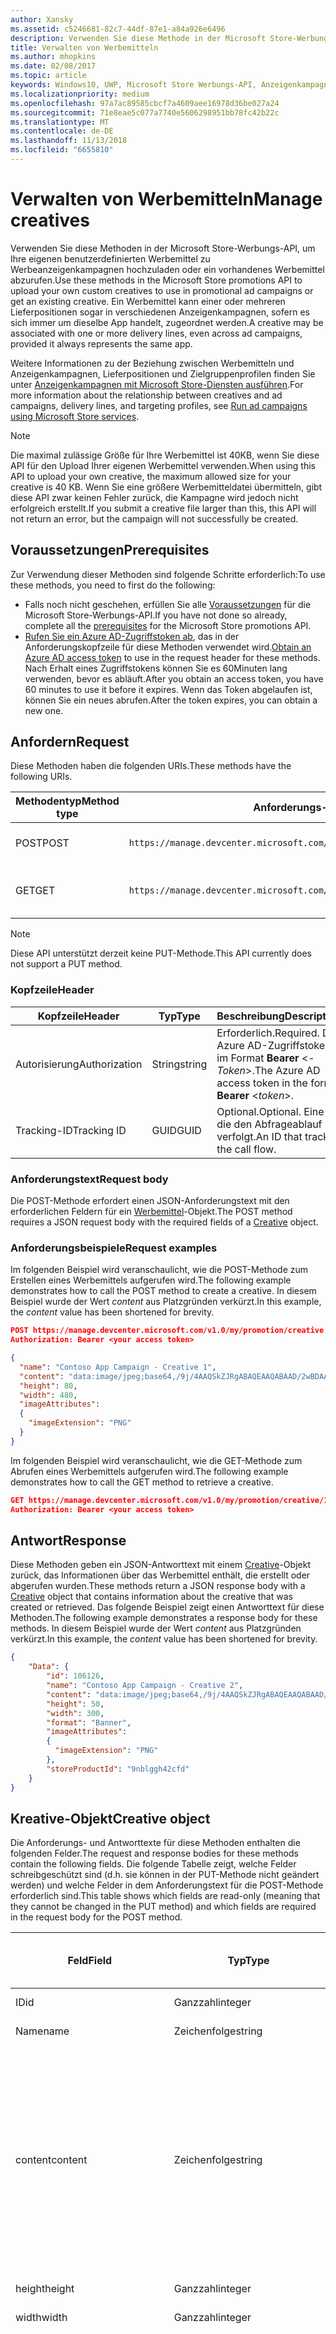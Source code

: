 ```yaml
---
author: Xansky
ms.assetid: c5246681-82c7-44df-87e1-a84a926e6496
description: Verwenden Sie diese Methode in der Microsoft Store-Werbungs-API, um Werbemittel für Werbeanzeigenkampagnen zu verwalten.
title: Verwalten von Werbemitteln
ms.author: mhopkins
ms.date: 02/08/2017
ms.topic: article
keywords: Windows10, UWP, Microsoft Store Werbungs-API, Anzeigenkampagnen
ms.localizationpriority: medium
ms.openlocfilehash: 97a7ac89585cbcf7a4609aee16978d36be027a24
ms.sourcegitcommit: 71e8eae5c077a7740e5606298951bb78fc42b22c
ms.translationtype: MT
ms.contentlocale: de-DE
ms.lasthandoff: 11/13/2018
ms.locfileid: "6655810"
---
```

# <a name="manage-creatives"></a><span data-ttu-id="59eda-104">Verwalten von Werbemitteln</span><span class="sxs-lookup"><span data-stu-id="59eda-104">Manage creatives</span></span>

<span data-ttu-id="59eda-105">Verwenden Sie diese Methoden in der Microsoft Store-Werbungs-API, um Ihre eigenen benutzerdefinierten Werbemittel zu Werbeanzeigenkampagnen hochzuladen oder ein vorhandenes Werbemittel abzurufen.</span><span class="sxs-lookup"><span data-stu-id="59eda-105">Use these methods in the Microsoft Store promotions API to upload your own custom creatives to use in promotional ad campaigns or get an existing creative.</span></span> <span data-ttu-id="59eda-106">Ein Werbemittel kann einer oder mehreren Lieferpositionen sogar in verschiedenen Anzeigenkampagnen, sofern es sich immer um dieselbe App handelt, zugeordnet werden.</span><span class="sxs-lookup"><span data-stu-id="59eda-106">A creative may be associated with one or more delivery lines, even across ad campaigns, provided it always represents the same app.</span></span>

<span data-ttu-id="59eda-107">Weitere Informationen zu der Beziehung zwischen Werbemitteln und Anzeigenkampagnen, Lieferpositionen und Zielgruppenprofilen finden Sie unter [Anzeigenkampagnen mit Microsoft Store-Diensten ausführen](run-ad-campaigns-using-windows-store-services.md#call-the-windows-store-promotions-api).</span><span class="sxs-lookup"><span data-stu-id="59eda-107">For more information about the relationship between creatives and ad campaigns, delivery lines, and targeting profiles, see [Run ad campaigns using Microsoft Store services](run-ad-campaigns-using-windows-store-services.md#call-the-windows-store-promotions-api).</span></span>

> [!NOTE]
> <span data-ttu-id="59eda-108">Die maximal zulässige Größe für Ihre Werbemittel ist 40KB, wenn Sie diese API für den Upload Ihrer eigenen Werbemittel verwenden.</span><span class="sxs-lookup"><span data-stu-id="59eda-108">When using this API to upload your own creative, the maximum allowed size for your creative is 40 KB.</span></span> <span data-ttu-id="59eda-109">Wenn Sie eine größere Werbemitteldatei übermitteln, gibt diese API zwar keinen Fehler zurück, die Kampagne wird jedoch nicht erfolgreich erstellt.</span><span class="sxs-lookup"><span data-stu-id="59eda-109">If you submit a creative file larger than this, this API will not return an error, but the campaign will not successfully be created.</span></span>

## <a name="prerequisites"></a><span data-ttu-id="59eda-110">Voraussetzungen</span><span class="sxs-lookup"><span data-stu-id="59eda-110">Prerequisites</span></span>

<span data-ttu-id="59eda-111">Zur Verwendung dieser Methoden sind folgende Schritte erforderlich:</span><span class="sxs-lookup"><span data-stu-id="59eda-111">To use these methods, you need to first do the following:</span></span>

* <span data-ttu-id="59eda-112">Falls noch nicht geschehen, erfüllen Sie alle [Voraussetzungen](run-ad-campaigns-using-windows-store-services.md#prerequisites) für die Microsoft Store-Werbungs-API.</span><span class="sxs-lookup"><span data-stu-id="59eda-112">If you have not done so already, complete all the [prerequisites](run-ad-campaigns-using-windows-store-services.md#prerequisites) for the Microsoft Store promotions API.</span></span>
* <span data-ttu-id="59eda-113">[Rufen Sie ein Azure AD-Zugriffstoken ab](run-ad-campaigns-using-windows-store-services.md#obtain-an-azure-ad-access-token), das in der Anforderungskopfzeile für diese Methoden verwendet wird.</span><span class="sxs-lookup"><span data-stu-id="59eda-113">[Obtain an Azure AD access token](run-ad-campaigns-using-windows-store-services.md#obtain-an-azure-ad-access-token) to use in the request header for these methods.</span></span> <span data-ttu-id="59eda-114">Nach Erhalt eines Zugriffstokens können Sie es 60Minuten lang verwenden, bevor es abläuft.</span><span class="sxs-lookup"><span data-stu-id="59eda-114">After you obtain an access token, you have 60 minutes to use it before it expires.</span></span> <span data-ttu-id="59eda-115">Wenn das Token abgelaufen ist, können Sie ein neues abrufen.</span><span class="sxs-lookup"><span data-stu-id="59eda-115">After the token expires, you can obtain a new one.</span></span>


## <a name="request"></a><span data-ttu-id="59eda-116">Anfordern</span><span class="sxs-lookup"><span data-stu-id="59eda-116">Request</span></span>

<span data-ttu-id="59eda-117">Diese Methoden haben die folgenden URIs.</span><span class="sxs-lookup"><span data-stu-id="59eda-117">These methods have the following URIs.</span></span>

| <span data-ttu-id="59eda-118">Methodentyp</span><span class="sxs-lookup"><span data-stu-id="59eda-118">Method type</span></span> | <span data-ttu-id="59eda-119">Anforderungs-URI</span><span class="sxs-lookup"><span data-stu-id="59eda-119">Request URI</span></span>     |  <span data-ttu-id="59eda-120">Beschreibung</span><span class="sxs-lookup"><span data-stu-id="59eda-120">Description</span></span>  |
|--------|-----------------------------|---------------|
| <span data-ttu-id="59eda-121">POST</span><span class="sxs-lookup"><span data-stu-id="59eda-121">POST</span></span>   | ```https://manage.devcenter.microsoft.com/v1.0/my/promotion/creative``` |  <span data-ttu-id="59eda-122">Erstellt ein neues Werbemittel.</span><span class="sxs-lookup"><span data-stu-id="59eda-122">Creates a new creative.</span></span>  |
| <span data-ttu-id="59eda-123">GET</span><span class="sxs-lookup"><span data-stu-id="59eda-123">GET</span></span>    | ```https://manage.devcenter.microsoft.com/v1.0/my/promotion/creative/{creativeId}``` |  <span data-ttu-id="59eda-124">Ruft das durch *CreativeId* angegebene Werbemittel ab.</span><span class="sxs-lookup"><span data-stu-id="59eda-124">Gets the creative specified by *creativeId*.</span></span>  |

> [!NOTE]
> <span data-ttu-id="59eda-125">Diese API unterstützt derzeit keine PUT-Methode.</span><span class="sxs-lookup"><span data-stu-id="59eda-125">This API currently does not support a PUT method.</span></span>


### <a name="header"></a><span data-ttu-id="59eda-126">Kopfzeile</span><span class="sxs-lookup"><span data-stu-id="59eda-126">Header</span></span>

| <span data-ttu-id="59eda-127">Kopfzeile</span><span class="sxs-lookup"><span data-stu-id="59eda-127">Header</span></span>        | <span data-ttu-id="59eda-128">Typ</span><span class="sxs-lookup"><span data-stu-id="59eda-128">Type</span></span>   | <span data-ttu-id="59eda-129">Beschreibung</span><span class="sxs-lookup"><span data-stu-id="59eda-129">Description</span></span>         |
|---------------|--------|---------------------|
| <span data-ttu-id="59eda-130">Autorisierung</span><span class="sxs-lookup"><span data-stu-id="59eda-130">Authorization</span></span> | <span data-ttu-id="59eda-131">String</span><span class="sxs-lookup"><span data-stu-id="59eda-131">string</span></span> | <span data-ttu-id="59eda-132">Erforderlich.</span><span class="sxs-lookup"><span data-stu-id="59eda-132">Required.</span></span> <span data-ttu-id="59eda-133">Das Azure AD-Zugriffstoken im Format **Bearer** &lt;*-Token*&gt;.</span><span class="sxs-lookup"><span data-stu-id="59eda-133">The Azure AD access token in the form **Bearer** &lt;*token*&gt;.</span></span> |
| <span data-ttu-id="59eda-134">Tracking-ID</span><span class="sxs-lookup"><span data-stu-id="59eda-134">Tracking ID</span></span>   | <span data-ttu-id="59eda-135">GUID</span><span class="sxs-lookup"><span data-stu-id="59eda-135">GUID</span></span>   | <span data-ttu-id="59eda-136">Optional.</span><span class="sxs-lookup"><span data-stu-id="59eda-136">Optional.</span></span> <span data-ttu-id="59eda-137">Eine ID, die den Abfrageablauf verfolgt.</span><span class="sxs-lookup"><span data-stu-id="59eda-137">An ID that tracks the call flow.</span></span>                                  |


### <a name="request-body"></a><span data-ttu-id="59eda-138">Anforderungstext</span><span class="sxs-lookup"><span data-stu-id="59eda-138">Request body</span></span>

<span data-ttu-id="59eda-139">Die POST-Methode erfordert einen JSON-Anforderungstext mit den erforderlichen Feldern für ein [Werbemittel](#creative)-Objekt.</span><span class="sxs-lookup"><span data-stu-id="59eda-139">The POST method requires a JSON request body with the required fields of a [Creative](#creative) object.</span></span>


### <a name="request-examples"></a><span data-ttu-id="59eda-140">Anforderungsbeispiele</span><span class="sxs-lookup"><span data-stu-id="59eda-140">Request examples</span></span>

<span data-ttu-id="59eda-141">Im folgenden Beispiel wird veranschaulicht, wie die POST-Methode zum Erstellen eines Werbemittels aufgerufen wird.</span><span class="sxs-lookup"><span data-stu-id="59eda-141">The following example demonstrates how to call the POST method to create a creative.</span></span> <span data-ttu-id="59eda-142">In diesem Beispiel wurde der Wert *content* aus Platzgründen verkürzt.</span><span class="sxs-lookup"><span data-stu-id="59eda-142">In this example, the *content* value has been shortened for brevity.</span></span>

```json
POST https://manage.devcenter.microsoft.com/v1.0/my/promotion/creative HTTP/1.1
Authorization: Bearer <your access token>

{
  "name": "Contoso App Campaign - Creative 1",
  "content": "data:image/jpeg;base64,/9j/4AAQSkZJRgABAQEAAQABAAD/2wBDAAgGB...other base64 data shortened for brevity...",
  "height": 80,
  "width": 480,
  "imageAttributes":
  {
    "imageExtension": "PNG"
  }
}
```

<span data-ttu-id="59eda-143">Im folgenden Beispiel wird veranschaulicht, wie die GET-Methode zum Abrufen eines Werbemittels aufgerufen wird.</span><span class="sxs-lookup"><span data-stu-id="59eda-143">The following example demonstrates how to call the GET method to retrieve a creative.</span></span>

```json
GET https://manage.devcenter.microsoft.com/v1.0/my/promotion/creative/106851  HTTP/1.1
Authorization: Bearer <your access token>
```


## <a name="response"></a><span data-ttu-id="59eda-144">Antwort</span><span class="sxs-lookup"><span data-stu-id="59eda-144">Response</span></span>

<span data-ttu-id="59eda-145">Diese Methoden geben ein JSON-Antworttext mit einem [Creative](#creative)-Objekt zurück, das Informationen über das Werbemittel enthält, die erstellt oder abgerufen wurden.</span><span class="sxs-lookup"><span data-stu-id="59eda-145">These methods return a JSON response body with a [Creative](#creative) object that contains information about the creative that was created or retrieved.</span></span> <span data-ttu-id="59eda-146">Das folgende Beispiel zeigt einen Antworttext für diese Methoden.</span><span class="sxs-lookup"><span data-stu-id="59eda-146">The following example demonstrates a response body for these methods.</span></span> <span data-ttu-id="59eda-147">In diesem Beispiel wurde der Wert *content* aus Platzgründen verkürzt.</span><span class="sxs-lookup"><span data-stu-id="59eda-147">In this example, the *content* value has been shortened for brevity.</span></span>

```json
{
    "Data": {
        "id": 106126,
        "name": "Contoso App Campaign - Creative 2",
        "content": "data:image/jpeg;base64,/9j/4AAQSkZJRgABAQEAAQABAAD/2wBDAAgGB...other base64 data shortened for brevity...",
        "height": 50,
        "width": 300,
        "format": "Banner",
        "imageAttributes":
        {
          "imageExtension": "PNG"
        },
        "storeProductId": "9nblggh42cfd"
    }
}
```


<span id="creative"/>

## <a name="creative-object"></a><span data-ttu-id="59eda-148">Kreative-Objekt</span><span class="sxs-lookup"><span data-stu-id="59eda-148">Creative object</span></span>

<span data-ttu-id="59eda-149">Die Anforderungs- und Antworttexte für diese Methoden enthalten die folgenden Felder.</span><span class="sxs-lookup"><span data-stu-id="59eda-149">The request and response bodies for these methods contain the following fields.</span></span> <span data-ttu-id="59eda-150">Die folgende Tabelle zeigt, welche Felder schreibgeschützt sind (d.h. sie können in der PUT-Methode nicht geändert werden) und welche Felder in dem Anforderungstext für die POST-Methode erforderlich sind.</span><span class="sxs-lookup"><span data-stu-id="59eda-150">This table shows which fields are read-only (meaning that they cannot be changed in the PUT method) and which fields are required in the request body for the POST method.</span></span>

| <span data-ttu-id="59eda-151">Feld</span><span class="sxs-lookup"><span data-stu-id="59eda-151">Field</span></span>        | <span data-ttu-id="59eda-152">Typ</span><span class="sxs-lookup"><span data-stu-id="59eda-152">Type</span></span>   |  <span data-ttu-id="59eda-153">Beschreibung</span><span class="sxs-lookup"><span data-stu-id="59eda-153">Description</span></span>      |  <span data-ttu-id="59eda-154">Schreibgeschützt</span><span class="sxs-lookup"><span data-stu-id="59eda-154">Read only</span></span>  | <span data-ttu-id="59eda-155">Standard</span><span class="sxs-lookup"><span data-stu-id="59eda-155">Default</span></span>  |  <span data-ttu-id="59eda-156">Erforderlich für POST</span><span class="sxs-lookup"><span data-stu-id="59eda-156">Required for POST</span></span> |  
|--------------|--------|---------------|------|-------------|------------|
|  <span data-ttu-id="59eda-157">ID</span><span class="sxs-lookup"><span data-stu-id="59eda-157">id</span></span>   |  <span data-ttu-id="59eda-158">Ganzzahl</span><span class="sxs-lookup"><span data-stu-id="59eda-158">integer</span></span>   |  <span data-ttu-id="59eda-159">Die ID des Werbemittels.</span><span class="sxs-lookup"><span data-stu-id="59eda-159">The ID of the creative.</span></span>     |   <span data-ttu-id="59eda-160">Ja</span><span class="sxs-lookup"><span data-stu-id="59eda-160">Yes</span></span>    |      |    <span data-ttu-id="59eda-161">Nein</span><span class="sxs-lookup"><span data-stu-id="59eda-161">No</span></span>   |       
|  <span data-ttu-id="59eda-162">Name</span><span class="sxs-lookup"><span data-stu-id="59eda-162">name</span></span>   |  <span data-ttu-id="59eda-163">Zeichenfolge</span><span class="sxs-lookup"><span data-stu-id="59eda-163">string</span></span>   |   <span data-ttu-id="59eda-164">Name des Werbemittels.</span><span class="sxs-lookup"><span data-stu-id="59eda-164">The name of the creative.</span></span>    |    <span data-ttu-id="59eda-165">Nein</span><span class="sxs-lookup"><span data-stu-id="59eda-165">No</span></span>   |      |  <span data-ttu-id="59eda-166">Ja</span><span class="sxs-lookup"><span data-stu-id="59eda-166">Yes</span></span>     |       
|  <span data-ttu-id="59eda-167">content</span><span class="sxs-lookup"><span data-stu-id="59eda-167">content</span></span>   |  <span data-ttu-id="59eda-168">Zeichenfolge</span><span class="sxs-lookup"><span data-stu-id="59eda-168">string</span></span>   |  <span data-ttu-id="59eda-169">Der Inhalt des Werbemittel-Image im Base64-codierten Format.</span><span class="sxs-lookup"><span data-stu-id="59eda-169">The content of the creative image, in Base64-encoded format.</span></span><br/><br/><span data-ttu-id="59eda-170">**Hinweis:**&nbsp;&nbsp;Die maximal zulässige Größe der Werbemitteldatei beträgt 40KB.</span><span class="sxs-lookup"><span data-stu-id="59eda-170">**Note**&nbsp;&nbsp;The maximum allowed size for your creative is 40 KB.</span></span> <span data-ttu-id="59eda-171">Wenn Sie eine größere Werbemitteldatei übermitteln, gibt diese API zwar keinen Fehler zurück, die Kampagne wird jedoch nicht erfolgreich erstellt.</span><span class="sxs-lookup"><span data-stu-id="59eda-171">If you submit a creative file larger than this, this API will not return an error, but the campaign will not successfully be created.</span></span>     |  <span data-ttu-id="59eda-172">Nein</span><span class="sxs-lookup"><span data-stu-id="59eda-172">No</span></span>     |      |   <span data-ttu-id="59eda-173">Ja</span><span class="sxs-lookup"><span data-stu-id="59eda-173">Yes</span></span>    |       
|  <span data-ttu-id="59eda-174">height</span><span class="sxs-lookup"><span data-stu-id="59eda-174">height</span></span>   |  <span data-ttu-id="59eda-175">Ganzzahl</span><span class="sxs-lookup"><span data-stu-id="59eda-175">integer</span></span>   |   <span data-ttu-id="59eda-176">Die Höhe des Werbemittels.</span><span class="sxs-lookup"><span data-stu-id="59eda-176">The height of the creative.</span></span>    |    <span data-ttu-id="59eda-177">Nein</span><span class="sxs-lookup"><span data-stu-id="59eda-177">No</span></span>    |      |   <span data-ttu-id="59eda-178">Ja</span><span class="sxs-lookup"><span data-stu-id="59eda-178">Yes</span></span>    |       
|  <span data-ttu-id="59eda-179">width</span><span class="sxs-lookup"><span data-stu-id="59eda-179">width</span></span>   |  <span data-ttu-id="59eda-180">Ganzzahl</span><span class="sxs-lookup"><span data-stu-id="59eda-180">integer</span></span>   |  <span data-ttu-id="59eda-181">Die Breite des Werbemittels.</span><span class="sxs-lookup"><span data-stu-id="59eda-181">The width of the creative.</span></span>     |  <span data-ttu-id="59eda-182">Nein</span><span class="sxs-lookup"><span data-stu-id="59eda-182">No</span></span>    |     |    <span data-ttu-id="59eda-183">Ja</span><span class="sxs-lookup"><span data-stu-id="59eda-183">Yes</span></span>   |       
|  <span data-ttu-id="59eda-184">landingUrl</span><span class="sxs-lookup"><span data-stu-id="59eda-184">landingUrl</span></span>   |  <span data-ttu-id="59eda-185">Zeichenfolge</span><span class="sxs-lookup"><span data-stu-id="59eda-185">string</span></span>   |  <span data-ttu-id="59eda-186">Wenn Sie für die Messung von Installationsanalysen für Ihre App einen Kampagnenachverfolgungsdienst wie Kochava, AppsFlyer oder Tune verwenden, weisen Sie die Nachverfolgungs-URL in diesem Feld zu, wenn Sie die POST-Methode aufrufen (wenn angegeben; dieser Wert muss ein gültiger URI sein).</span><span class="sxs-lookup"><span data-stu-id="59eda-186">If you are using a campaign tracking service such as Kochava, AppsFlyer or Tune to measure install analytics for your app, assign your tracking URL in this field when you call the POST method (if specified, this value must be a valid URI).</span></span> <span data-ttu-id="59eda-187">Wenn Sie keinen Kampagnennachverfolgungsdienst verwenden, lassen Sie diesen Wert beim Aufruf der POST-Methode aus. (In diesem Fall wird diese URL automatisch erstellt.)</span><span class="sxs-lookup"><span data-stu-id="59eda-187">If you are not using a campaign tracking service, omit this value when you call the POST method (in this case, this URL will be created automatically).</span></span>   |  <span data-ttu-id="59eda-188">Nein</span><span class="sxs-lookup"><span data-stu-id="59eda-188">No</span></span>    |     |   <span data-ttu-id="59eda-189">Ja</span><span class="sxs-lookup"><span data-stu-id="59eda-189">Yes</span></span>    |       
|  <span data-ttu-id="59eda-190">format</span><span class="sxs-lookup"><span data-stu-id="59eda-190">format</span></span>   |  <span data-ttu-id="59eda-191">Zeichenfolge</span><span class="sxs-lookup"><span data-stu-id="59eda-191">string</span></span>   |   <span data-ttu-id="59eda-192">Das Anzeigenformat.</span><span class="sxs-lookup"><span data-stu-id="59eda-192">The ad format.</span></span> <span data-ttu-id="59eda-193">Zurzeit ist **Banner** der einzige Wert, der unterstützt wird.</span><span class="sxs-lookup"><span data-stu-id="59eda-193">Currently, the only supported value is **Banner**.</span></span>    |   <span data-ttu-id="59eda-194">Nein</span><span class="sxs-lookup"><span data-stu-id="59eda-194">No</span></span>    |  <span data-ttu-id="59eda-195">Banner</span><span class="sxs-lookup"><span data-stu-id="59eda-195">Banner</span></span>   |  <span data-ttu-id="59eda-196">Nein</span><span class="sxs-lookup"><span data-stu-id="59eda-196">No</span></span>     |       
|  <span data-ttu-id="59eda-197">imageAttributes</span><span class="sxs-lookup"><span data-stu-id="59eda-197">imageAttributes</span></span>   | [<span data-ttu-id="59eda-198">ImageAttributes</span><span class="sxs-lookup"><span data-stu-id="59eda-198">ImageAttributes</span></span>](#image-attributes)    |   <span data-ttu-id="59eda-199">Stellt Attribute für das Werbemittel bereit.</span><span class="sxs-lookup"><span data-stu-id="59eda-199">Provides attributes for the creative.</span></span>     |   <span data-ttu-id="59eda-200">Nein</span><span class="sxs-lookup"><span data-stu-id="59eda-200">No</span></span>    |      |   <span data-ttu-id="59eda-201">Ja</span><span class="sxs-lookup"><span data-stu-id="59eda-201">Yes</span></span>    |       
|  <span data-ttu-id="59eda-202">storeProductId</span><span class="sxs-lookup"><span data-stu-id="59eda-202">storeProductId</span></span>   |  <span data-ttu-id="59eda-203">String</span><span class="sxs-lookup"><span data-stu-id="59eda-203">string</span></span>   |   <span data-ttu-id="59eda-204">Die [Store-ID](in-app-purchases-and-trials.md#store-ids) der App, der diese Anzeigenkampagne zugeordnet ist.</span><span class="sxs-lookup"><span data-stu-id="59eda-204">The [Store ID](in-app-purchases-and-trials.md#store-ids) for the app that this ad campaign is associated with.</span></span> <span data-ttu-id="59eda-205">Ein Beispiel für eine Store-ID eines Produkts ist 9nblggh42cfd.</span><span class="sxs-lookup"><span data-stu-id="59eda-205">An example Store ID for a product is 9nblggh42cfd.</span></span>    |   <span data-ttu-id="59eda-206">Nein</span><span class="sxs-lookup"><span data-stu-id="59eda-206">No</span></span>    |    |  <span data-ttu-id="59eda-207">Nein</span><span class="sxs-lookup"><span data-stu-id="59eda-207">No</span></span>     |   |  


<span id="image-attributes"/>

## <a name="imageattributes-object"></a><span data-ttu-id="59eda-208">ImageAttributes-Objekt</span><span class="sxs-lookup"><span data-stu-id="59eda-208">ImageAttributes object</span></span>

| <span data-ttu-id="59eda-209">Feld</span><span class="sxs-lookup"><span data-stu-id="59eda-209">Field</span></span>        | <span data-ttu-id="59eda-210">Typ</span><span class="sxs-lookup"><span data-stu-id="59eda-210">Type</span></span>   |  <span data-ttu-id="59eda-211">Beschreibung</span><span class="sxs-lookup"><span data-stu-id="59eda-211">Description</span></span>      |  <span data-ttu-id="59eda-212">Schreibgeschützt</span><span class="sxs-lookup"><span data-stu-id="59eda-212">Read-only</span></span>  | <span data-ttu-id="59eda-213">Standardwert</span><span class="sxs-lookup"><span data-stu-id="59eda-213">Default value</span></span>  | <span data-ttu-id="59eda-214">Erforderlich für POST</span><span class="sxs-lookup"><span data-stu-id="59eda-214">Required for POST</span></span> |  
|--------------|--------|---------------|------|-------------|------------|
|  <span data-ttu-id="59eda-215">imageExtension</span><span class="sxs-lookup"><span data-stu-id="59eda-215">imageExtension</span></span>   |   <span data-ttu-id="59eda-216">Zeichenfolge</span><span class="sxs-lookup"><span data-stu-id="59eda-216">string</span></span>  |   <span data-ttu-id="59eda-217">Einer der folgenden Werte: **PNG** oder **JPG**.</span><span class="sxs-lookup"><span data-stu-id="59eda-217">One of the following values: **PNG** or **JPG**.</span></span>    |    <span data-ttu-id="59eda-218">Nein</span><span class="sxs-lookup"><span data-stu-id="59eda-218">No</span></span>   |      |   <span data-ttu-id="59eda-219">Ja</span><span class="sxs-lookup"><span data-stu-id="59eda-219">Yes</span></span>    |       |


## <a name="related-topics"></a><span data-ttu-id="59eda-220">Verwandte Themen</span><span class="sxs-lookup"><span data-stu-id="59eda-220">Related topics</span></span>

* [<span data-ttu-id="59eda-221">Ausführen von Anzeigenkampagnen mit Microsoft Store-Diensten</span><span class="sxs-lookup"><span data-stu-id="59eda-221">Run ad campaigns using Microsoft Store Services</span></span>](run-ad-campaigns-using-windows-store-services.md)
* [<span data-ttu-id="59eda-222">Verwalten von Anzeigenkampagnen</span><span class="sxs-lookup"><span data-stu-id="59eda-222">Manage ad campaigns</span></span>](manage-ad-campaigns.md)
* [<span data-ttu-id="59eda-223">Verwalten von Lieferpositionen für Anzeigenkampagnen</span><span class="sxs-lookup"><span data-stu-id="59eda-223">Manage delivery lines for ad campaigns</span></span>](manage-delivery-lines-for-ad-campaigns.md)
* [<span data-ttu-id="59eda-224">Verwalten von Zielgruppenprofilen für Anzeigenkampagnen</span><span class="sxs-lookup"><span data-stu-id="59eda-224">Manage targeting profiles for ad campaigns</span></span>](manage-targeting-profiles-for-ad-campaigns.md)
* [<span data-ttu-id="59eda-225">Abrufen der Leistungsdaten einer Anzeigenkampagne</span><span class="sxs-lookup"><span data-stu-id="59eda-225">Get ad campaign performance data</span></span>](get-ad-campaign-performance-data.md)

